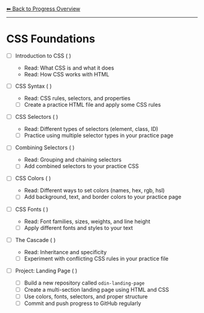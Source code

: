 [⬅ Back to Progress Overview](../progress.md)

---

# CSS Foundations

- [ ] Introduction to CSS ( )
  - Read: What CSS is and what it does
  - Read: How CSS works with HTML

- [ ] CSS Syntax ( )
  - Read: CSS rules, selectors, and properties
  - [ ] Create a practice HTML file and apply some CSS rules

- [ ] CSS Selectors ( )
  - Read: Different types of selectors (element, class, ID)
  - [ ] Practice using multiple selector types in your practice page

- [ ] Combining Selectors ( )
  - Read: Grouping and chaining selectors
  - [ ] Add combined selectors to your practice CSS

- [ ] CSS Colors ( )
  - Read: Different ways to set colors (names, hex, rgb, hsl)
  - [ ] Add background, text, and border colors to your practice page

- [ ] CSS Fonts ( )
  - Read: Font families, sizes, weights, and line height
  - [ ] Apply different fonts and styles to your text

- [ ] The Cascade ( )
  - Read: Inheritance and specificity
  - [ ] Experiment with conflicting CSS rules in your practice file

- [ ] Project: Landing Page ( )
  - [ ] Build a new repository called `odin-landing-page`
  - [ ] Create a multi-section landing page using HTML and CSS
  - [ ] Use colors, fonts, selectors, and proper structure
  - [ ] Commit and push progress to GitHub regularly
